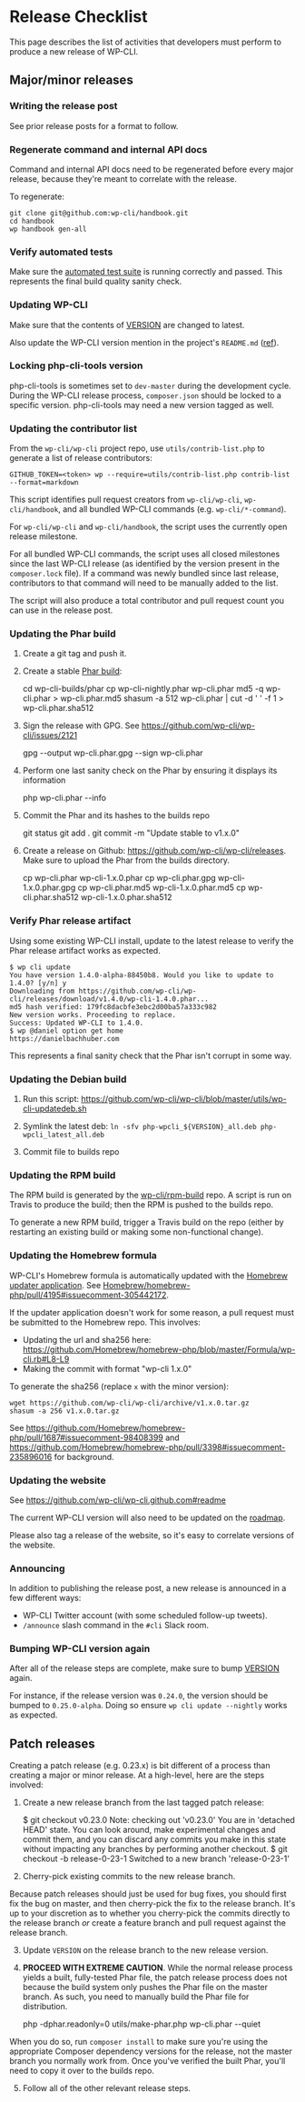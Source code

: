 # Release Checklist

This page describes the list of activities that developers must perform to produce a new release of WP-CLI.

## Major/minor releases

### Writing the release post

See prior release posts for a format to follow.

### Regenerate command and internal API docs

Command and internal API docs need to be regenerated before every major release, because they're meant to correlate with the release.

To regenerate:

    git clone git@github.com:wp-cli/handbook.git
    cd handbook
    wp handbook gen-all

### Verify automated tests

Make sure the [automated test suite](https://github.com/wp-cli/automated-tests) is running correctly and passed. This represents the final build quality sanity check.

### Updating WP-CLI

Make sure that the contents of [VERSION](https://github.com/wp-cli/wp-cli/blob/master/VERSION) are changed to latest.

Also update the WP-CLI version mention in the project's `README.md` ([ref](https://github.com/wp-cli/wp-cli/issues/3647)).

### Locking php-cli-tools version

php-cli-tools is sometimes set to `dev-master` during the development cycle. During the WP-CLI release process, `composer.json` should be locked to a specific version. php-cli-tools may need a new version tagged as well.

### Updating the contributor list

From the `wp-cli/wp-cli` project repo, use `utils/contrib-list.php` to generate a list of release contributors:

    GITHUB_TOKEN=<token> wp --require=utils/contrib-list.php contrib-list --format=markdown

This script identifies pull request creators from `wp-cli/wp-cli`, `wp-cli/handbook`, and all bundled WP-CLI commands (e.g. `wp-cli/*-command`).

For `wp-cli/wp-cli` and `wp-cli/handbook`, the script uses the currently open release milestone.

For all bundled WP-CLI commands, the script uses all closed milestones since the last WP-CLI release (as identified by the version present in the `composer.lock` file). If a command was newly bundled since last release, contributors to that command will need to be manually added to the list.

The script will also produce a total contributor and pull request count you can use in the release post.

### Updating the Phar build

1) Create a git tag and push it.

2) Create a stable [Phar build](https://github.com/wp-cli/builds/tree/gh-pages/phar):

    cd wp-cli-builds/phar
    cp wp-cli-nightly.phar wp-cli.phar
    md5 -q wp-cli.phar > wp-cli.phar.md5
    shasum -a 512 wp-cli.phar | cut -d ' ' -f 1 > wp-cli.phar.sha512

3) Sign the release with GPG. See <https://github.com/wp-cli/wp-cli/issues/2121>

    gpg --output wp-cli.phar.gpg --sign wp-cli.phar

3) Perform one last sanity check on the Phar by ensuring it displays its information

    php wp-cli.phar --info

4) Commit the Phar and its hashes to the builds repo

    git status
    git add .
    git commit -m "Update stable to v1.x.0"

5) Create a release on Github: <https://github.com/wp-cli/wp-cli/releases>. Make sure to upload the Phar from the builds directory.

    cp wp-cli.phar wp-cli-1.x.0.phar
    cp wp-cli.phar.gpg wp-cli-1.x.0.phar.gpg
    cp wp-cli.phar.md5 wp-cli-1.x.0.phar.md5
    cp wp-cli.phar.sha512 wp-cli-1.x.0.phar.sha512

### Verify Phar release artifact

Using some existing WP-CLI install, update to the latest release to verify the Phar release artifact works as expected.

    $ wp cli update
    You have version 1.4.0-alpha-88450b8. Would you like to update to 1.4.0? [y/n] y
    Downloading from https://github.com/wp-cli/wp-cli/releases/download/v1.4.0/wp-cli-1.4.0.phar...
    md5 hash verified: 179fc8dacbfe3ebc2d00ba57a333c982
    New version works. Proceeding to replace.
    Success: Updated WP-CLI to 1.4.0.
    $ wp @daniel option get home
    https://danielbachhuber.com

This represents a final sanity check that the Phar isn't corrupt in some way.

### Updating the Debian build

1) Run this script: <https://github.com/wp-cli/wp-cli/blob/master/utils/wp-cli-updatedeb.sh>

2) Symlink the latest deb: `ln -sfv php-wpcli_${VERSION}_all.deb php-wpcli_latest_all.deb`

3) Commit file to builds repo

### Updating the RPM build

The RPM build is generated by the [wp-cli/rpm-build](https://github.com/wp-cli/rpm-build) repo. A script is run on Travis to produce the build; then the RPM is pushed to the builds repo.

To generate a new RPM build, trigger a Travis build on the repo (either by restarting an existing build or making some non-functional change).

### Updating the Homebrew formula

WP-CLI's Homebrew formula is automatically updated with the [Homebrew updater application](https://github.com/BePsvPT/homebrew-updater). See [Homebrew/homebrew-php/pull/4195#issuecomment-305442172](https://github.com/Homebrew/homebrew-php/pull/4195#issuecomment-305442172).

If the updater application doesn't work for some reason, a pull request must be submitted to the Homebrew repo. This involves:

* Updating the url and sha256 here: https://github.com/Homebrew/homebrew-php/blob/master/Formula/wp-cli.rb#L8-L9
* Making the commit with format "wp-cli 1.x.0"

To generate the sha256 (replace `x` with the minor version):

    wget https://github.com/wp-cli/wp-cli/archive/v1.x.0.tar.gz
    shasum -a 256 v1.x.0.tar.gz

See <https://github.com/Homebrew/homebrew-php/pull/1687#issuecomment-98408399> and <https://github.com/Homebrew/homebrew-php/pull/3398#issuecomment-235896016> for background.

### Updating the website

See <https://github.com/wp-cli/wp-cli.github.com#readme>

The current WP-CLI version will also need to be updated on the [roadmap](https://wp-cli.org/docs/roadmap/).

Please also tag a release of the website, so it's easy to correlate versions of the website.

### Announcing

In addition to publishing the release post, a new release is announced in a few different ways:

* WP-CLI Twitter account (with some scheduled follow-up tweets).
* `/announce` slash command in the `#cli` Slack room.

### Bumping WP-CLI version again

After all of the release steps are complete, make sure to bump [VERSION](https://github.com/wp-cli/wp-cli/blob/master/VERSION) again.

For instance, if the release version was `0.24.0`, the version should be bumped to `0.25.0-alpha`. Doing so ensure `wp cli update --nightly` works as expected.

## Patch releases

Creating a patch release (e.g. 0.23.x) is bit different of a process than creating a major or minor release. At a high-level, here are the steps involved:

1) Create a new release branch from the last tagged patch release:

    $ git checkout v0.23.0
    Note: checking out 'v0.23.0'
    You are in 'detached HEAD' state. You can look around, make experimental
    changes and commit them, and you can discard any commits you make in this
    state without impacting any branches by performing another checkout.
    $ git checkout -b release-0-23-1
    Switched to a new branch 'release-0-23-1'

2) Cherry-pick existing commits to the new release branch.

Because patch releases should just be used for bug fixes, you should first fix the bug on master, and then cherry-pick the fix to the release branch. It's up to your discretion as to whether you cherry-pick the commits directly to the release branch *or* create a feature branch and pull request against the release branch.

3) Update `VERSION` on the release branch to the new release version.

4) **PROCEED WITH EXTREME CAUTION**. While the normal release process yields a built, fully-tested Phar file, the patch release process does not because the build system only pushes the Phar file on the master branch. As such, you need to manually build the Phar file for distribution.

    php -dphar.readonly=0 utils/make-phar.php wp-cli.phar --quiet

When you do so, run `composer install` to make sure you're using the appropriate Composer dependency versions for the release, not the master branch you normally work from. Once you've verified the built Phar, you'll need to copy it over to the builds repo.

5) Follow all of the other relevant release steps.
